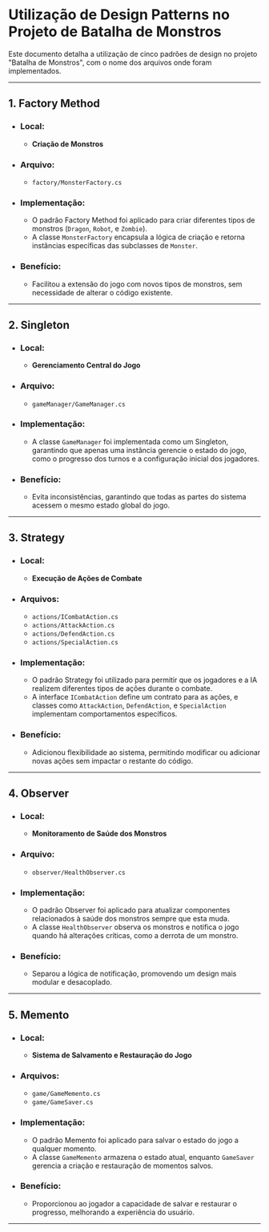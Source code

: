 # Utilização de Design Patterns no Projeto de Batalha de Monstros

Este documento detalha a utilização de cinco padrões de design no projeto "Batalha de Monstros", com o nome dos  arquivos onde foram implementados.

---

## 1. **Factory Method**
- ### Local:
  - **Criação de Monstros**

- ### Arquivo:
  - `factory/MonsterFactory.cs`

- ### Implementação:
  - O padrão Factory Method foi aplicado para criar diferentes tipos de monstros (`Dragon`, `Robot`, e `Zombie`).  
  - A classe `MonsterFactory` encapsula a lógica de criação e retorna instâncias específicas das subclasses de `Monster`.

- ### Benefício:
  - Facilitou a extensão do jogo com novos tipos de monstros, sem necessidade de alterar o código existente.

---

## 2. **Singleton**
- ### Local:
  - **Gerenciamento Central do Jogo**

- ### Arquivo:
  - `gameManager/GameManager.cs`

- ### Implementação:
  - A classe `GameManager` foi implementada como um Singleton, garantindo que apenas uma instância gerencie o estado do jogo, como o progresso dos turnos e a configuração inicial dos jogadores.

- ### Benefício:
  - Evita inconsistências, garantindo que todas as partes do sistema acessem o mesmo estado global do jogo.

---

## 3. **Strategy**
- ### Local:
  - **Execução de Ações de Combate**

- ### Arquivos:
  - `actions/ICombatAction.cs`
  - `actions/AttackAction.cs`
  - `actions/DefendAction.cs`
  - `actions/SpecialAction.cs`

- ### Implementação:
  - O padrão Strategy foi utilizado para permitir que os jogadores e a IA realizem diferentes tipos de ações durante o combate.  
  - A interface `ICombatAction` define um contrato para as ações, e classes como `AttackAction`, `DefendAction`, e `SpecialAction` implementam comportamentos específicos.

- ### Benefício:
  - Adicionou flexibilidade ao sistema, permitindo modificar ou adicionar novas ações sem impactar o restante do código.

---

## 4. **Observer**
- ### Local:
  - **Monitoramento de Saúde dos Monstros**

- ### Arquivo:
  - `observer/HealthObserver.cs`

- ### Implementação:
  - O padrão Observer foi aplicado para atualizar componentes relacionados à saúde dos monstros sempre que esta muda.  
  - A classe `HealthObserver` observa os monstros e notifica o jogo quando há alterações críticas, como a derrota de um monstro.

- ### Benefício:
  - Separou a lógica de notificação, promovendo um design mais modular e desacoplado.

---

## 5. **Memento**
- ### Local:
  - **Sistema de Salvamento e Restauração do Jogo**

- ### Arquivos:
  - `game/GameMemento.cs`
  - `game/GameSaver.cs`

- ### Implementação:
  - O padrão Memento foi aplicado para salvar o estado do jogo a qualquer momento.  
  - A classe `GameMemento` armazena o estado atual, enquanto `GameSaver` gerencia a criação e restauração de momentos salvos.

- ### Benefício:
  - Proporcionou ao jogador a capacidade de salvar e restaurar o progresso, melhorando a experiência do usuário.

---

